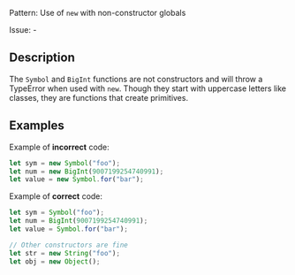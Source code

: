 Pattern: Use of `new` with non-constructor globals

Issue: -

## Description

The `Symbol` and `BigInt` functions are not constructors and will throw a TypeError when used with `new`. Though they start with uppercase letters like classes, they are functions that create primitives.

## Examples

Example of **incorrect** code:
```javascript
let sym = new Symbol("foo");
let num = new BigInt(9007199254740991);
let value = new Symbol.for("bar");
```

Example of **correct** code:
```javascript
let sym = Symbol("foo");
let num = BigInt(9007199254740991);
let value = Symbol.for("bar");

// Other constructors are fine
let str = new String("foo");
let obj = new Object();
```